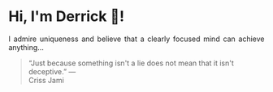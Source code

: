 # Hi, I'm Derrick 👋!
<p align="justify">I admire uniqueness and believe that a clearly focused mind can achieve anything...</p> 
<!-- #quote-start -->
<blockquote>&ldquo;Just because something isn't a lie does not mean that it isn't deceptive.&rdquo; &mdash; <footer>Criss Jami</footer></blockquote>
<!-- #quote-end -->
